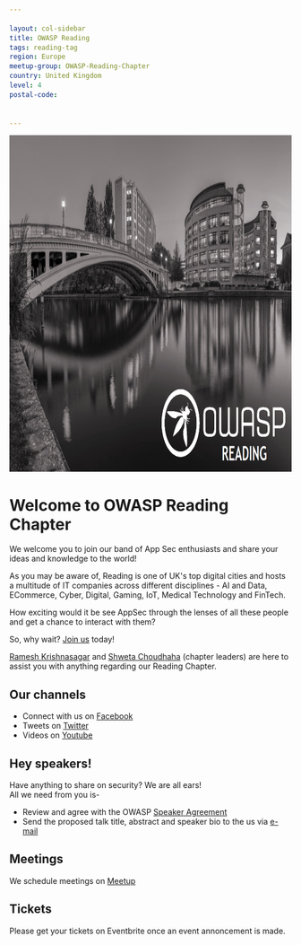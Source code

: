 ```yaml
---

layout: col-sidebar
title: OWASP Reading
tags: reading-tag
region: Europe
meetup-group: OWASP-Reading-Chapter
country: United Kingdom
level: 4
postal-code: 


---
```

<img src="assets/images/OWASP-Reading-cover.png" alt="OWASP-Reading-cover"  width="900" height="600"> <br>
# Welcome to OWASP Reading Chapter

We welcome you to join our band of App Sec enthusiasts and share your ideas and knowledge to the world!

As you may be aware of, Reading is one of UK's top digital cities and hosts a multitude of IT companies across different disciplines - AI and Data, ECommerce, Cyber, Digital, Gaming, IoT, Medical Technology and FinTech.

How exciting would it be see AppSec through the lenses of all these people and get a chance to interact with them?

So, why wait? [Join us](https://www.meetup.com/OWASP-Reading-Chapter/) today!

[Ramesh Krishnasagar](mailto:ramesh.krishnasagar@owasp.org) and [Shweta Choudhaha](mailto:shweta.choudaha@owasp.org) (chapter leaders) are here to assist you with anything regarding our Reading Chapter. 

## Our channels
* Connect with us on [Facebook](https://www.facebook.com/OWASPReading)
* Tweets on [Twitter](https://twitter.com/owaspreading)
* Videos on [Youtube](https://www.youtube.com/channel/UCitrDIoSVjayy6GrQ2LuzKA)

## Hey speakers!
Have anything to share on security? We are all ears!<br/>
All we need from you is-
* Review and agree with the OWASP [Speaker Agreement](https://owasp.org/www-policy/legal/speaker-agreement)
* Send the proposed talk title, abstract and speaker bio to the us via [e-mail](mailto:ramesh.krishnasagar@owasp.org) 

## Meetings
We schedule meetings on [Meetup](https://www.meetup.com/OWASP-Reading-Chapter/) 

## Tickets
Please get your tickets on Eventbrite once an event annoncement is made.  
